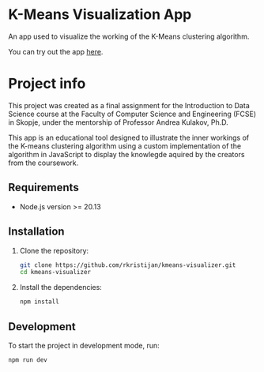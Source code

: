 # K-Means Visualization App

An app used to visualize the working of the K-Means clustering algorithm.

You can try out the app [here](https://rkristijan.github.io/kmeans-visualizer/).

# Project info

This project was created as a final assignment for the Introduction to Data Science course
at the Faculty of Computer Science and Engineering (FCSE) in Skopje, under the mentorship of
Professor Andrea Kulakov, Ph.D.

This app is an educational tool designed to illustrate the inner workings
of the K-means clustering algorithm using a custom implementation of the algorithm in JavaScript to display
the knowlegde aquired by the creators from the coursework.

## Requirements

- Node.js version >= 20.13

## Installation

1. Clone the repository:

   ```sh
   git clone https://github.com/rkristijan/kmeans-visualizer.git
   cd kmeans-visualizer
   ```

2. Install the dependencies:

   ```sh
   npm install
   ```

## Development

To start the project in development mode, run:

```sh
npm run dev
```
